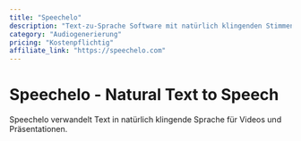 ```yaml
---
title: "Speechelo"
description: "Text-zu-Sprache Software mit natürlich klingenden Stimmen"
category: "Audiogenerierung"
pricing: "Kostenpflichtig"
affiliate_link: "https://speechelo.com"
---
```


# Speechelo - Natural Text to Speech

Speechelo verwandelt Text in natürlich klingende Sprache für Videos und Präsentationen.